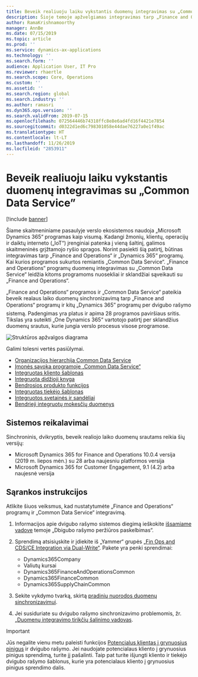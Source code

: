 ```yaml
---
title: Beveik realiuoju laiku vykstantis duomenų integravimas su „Common Data Service”
description: Šioje temoje apžvelgiamas integravimas tarp „Finance and Operations“ programų ir „Common Data Service“.
author: RamaKrishnamoorthy
manager: AnnBe
ms.date: 07/15/2019
ms.topic: article
ms.prod: ''
ms.service: dynamics-ax-applications
ms.technology: ''
ms.search.form: ''
audience: Application User, IT Pro
ms.reviewer: rhaertle
ms.search.scope: Core, Operations
ms.custom: ''
ms.assetid: ''
ms.search.region: global
ms.search.industry: ''
ms.author: ramasri
ms.dyn365.ops.version: ''
ms.search.validFrom: 2019-07-15
ms.openlocfilehash: 072564446b74318ffc8e8e6ad4fd16f4421e7854
ms.sourcegitcommit: d0322d1ed6c798301058e44dae76227a0e1f49ac
ms.translationtype: HT
ms.contentlocale: lt-LT
ms.lasthandoff: 11/26/2019
ms.locfileid: "2853911"
---
```

# <a name="near-real-time-data-integration-with-common-data-service"></a>Beveik realiuoju laiku vykstantis duomenų integravimas su „Common Data Service”

[!include [banner](../includes/banner.md)]

Šiame skaitmeniniame pasaulyje verslo ekosistemos naudoja „Microsoft Dynamics 365“ programas kaip visumą. Kadangi žmonių, klientų, operacijų ir daiktų interneto („IoT“) įrenginiai patenka į vieną šaltinį, galimos skaitmeninės grįžtamojo ryšio spragos. Norint pasiekti šią patirtį, būtinas integravimas tarp „Finance and Operations“ ir „Dynamics 365“ programų. Kai kurios programos sukurtos remiantis „Common Data Service“. „Finance and Operations“ programų duomenų integravimas su „Common Data Service“ leidžia kitoms programoms nuosekliai ir sklandžiai sąveikauti su „Finance and Operations“.

„Finance and Operations“ programos ir „Common Data Service“ pateikia beveik realaus laiko duomenų sinchronizavimą tarp „Finance and Operations“ programų ir kitų „Dynamics 365” programų per dvigubo rašymo sistemą. Padengimas yra platus ir apima 28 programos paviršiaus sritis. Tikslas yra suteikti „One Dynamics 365“ vartotojo patirtį per sklandžius duomenų srautus, kurie jungia verslo procesus visose programose.

![Struktūros apžvalgos diagrama](media/dual-write-overview.jpg)

Galimi tolesni vertės pasiūlymai.

+ [Organizacijos hierarchija Common Data Service](dual-write-organization.md)
+ [Įmonės sąvoka programoje „Common Data Service“](dual-write-company.md)
+ [Integruotas kliento šablonas](dual-write-customer.md)
+ [Integruota didžioji knyga](dual-write-ledger.md)
+ [Bendrosios produkto funkcijos](dual-write-product.md)
+ [Integruotas tiekėjo šablonas](dual-write-vendor.md)
+ [Integruotos svetainės ir sandėliai](dual-write-sites-and-warehouses.md)
+ [Bendrieji integruotų mokesčių duomenys](dual-write-tax.md)

## <a name="system-requirements"></a>Sistemos reikalavimai

Sinchroninis, dvikryptis, beveik realiojo laiko duomenų srautams reikia šių versijų:

+ Microsoft Dynamics 365 for Finance and Operations 10.0.4 versija (2019 m. liepos mėn.) su 28 arba naujesniu platformos versija
+ Microsoft Dynamics 365 for Customer Engagement, 9.1 (4.2) arba naujesnė versija

## <a name="setup-instructions"></a>Sąrankos instrukcijos

Atlikite šiuos veiksmus, kad nustatytumėte „Finance and Operations“ programų ir „Common Data Service“ integravimą.
    
1. Informacijos apie dvigubo rašymo sistemos diegimą ieškokite [išsamiame vadove](https://aka.ms/dualwrite-docs) temoje „Dbigubo rašymo peržiūros paskelbimas“.
2. Sprendimą atsisiųskite ir įdiekite iš „Yammer“ grupės [„Fin Ops and CDS/CE Integration via Dual-Write“](https://www.yammer.com/dynamicsaxfeedbackprograms/#/threads/inGroup?type=in_group&feedId=66052096). Pakete yra penki sprendimai:

    + Dynamics365Company
    + Valiutų kursai
    + Dynamics365FinanceAndOperationsCommon
    + Dynamics365FinanceCommon
    + Dynamics365SupplyChainCommon

3. Sekite vykdymo tvarką, skirtą [pradinių nuorodos duomenų sinchronizavimui](dual-write-initial.md).
4. Jei susiduriate su dvigubo rašymo sinchronizavimo problemomis, žr. [„Duomenų integravimo tirikčių šalinimo vadovas](dual-write-troubleshooting.md).

> [!IMPORTANT]
> Jūs negalite vienu metu paleisti funkcijos [Potencialus klientas į grynuosius pinigus](https://docs.microsoft.com/dynamics365/unified-operations/supply-chain/sales-marketing/accounts-template-mapping-direct) ir dvigubo rašymo. Jei naudojate potencialaus kliento į grynuosius pinigus sprendimą, turite jį pašalinti. Taip pat turite išjungti kliento ir tiekėjo dvigubo rašymo šablonus, kurie yra potencialaus kliento į grynuosius pinigus sprendimo dalis.

